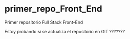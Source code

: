 # primer_repo_Front_End
Primer repositorio Full Stack Front-End

Estoy probando si se actualiza el repositorio en GIT ???????
